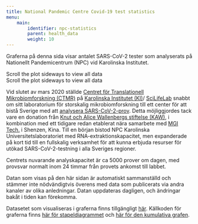 ```yaml
---
title: National Pandemic Centre Covid-19 test statistics
menu:
    main:
        identifier: npc-statistics
        parent: health_data
        weight: 10
---
```


Graferna på denna sida visar antalet SARS-CoV-2 tester som analyserats på
Nationellt Pandemicentrum (NPC) vid Karolinska Institutet.

<div class="d-md-none alert alert-info">
     Scroll the plot sideways to view all data
</div>
<div class="plot_wrapper">
     <div id="stacked-bar-chart"></div>
</div>

<div class="d-md-none alert alert-info">
     Scroll the plot sideways to view all data
</div>
<div class="plot_wrapper">
     <div id="cumulative-plot"></div>
</div>

Vid slutet av mars 2020 ställde
[Centret för Translationell Mikrobiomforskning (CTMR)](https://ki.se/en/research/news-from-the-centre-for-translational-microbiome-research-ctmr)
på [Karolinska Institutet (KI)](https://ki.se/)/
[SciLifeLab](https://www.scilifelab.se/)
snabbt om sitt laboratorium för storskalig mikrobiomforskning till ett center
för att bistå Sverige med att
[analysera SARS-CoV-2-prov](https://ki.se/mtc/ctmr-and-covid-19).
Detta möjliggjordes tack vare en donation från
[Knut och Alice Wallenbergs stiftelse (KAW)](https://kaw.wallenberg.org/),
i kombination med ett tidigare redan etablerat nära samarbete med
[MGI Tech.](https://en.mgitech.cn/) i Shenzen, Kina.
Till en början bistod NPC Karolinska Universitetslaboratoriet med
RNA-extraktionskapacitet, men expanderade på kort tid till en
fullskalig verksamhet för att kunna erbjuda resurser för utökad
SARS-CoV-2-testning i alla Sveriges regioner.

Centrets nuvarande analyskapacitet är ca 5000 prover om dagen, med provsvar
normalt inom 24 timmar från provets ankomst till labbet.

Datan som visas på den här sidan är automatiskt sammanställd och stämmer inte
nödvändigtvis överens med data som publicerats via andra kanaler
av olika anledningar. Datan uppdateras dagligen, och ändringar bakåt i
tiden kan förekomma.

Datasetet som visualiseras i graferna finns tillgängligt
[här](https://datagraphics.dckube.scilifelab.se/dataset/bbbaf64a25a1452287a8630503f07418).
Källkoden för graferna finns
[här för stapeldiagrammet](https://datagraphics.dckube.scilifelab.se/graphic/ddb1119aefce47d58d0b3a49e98b4fcc)
och [här för den kumulativa grafen](https://datagraphics.dckube.scilifelab.se/graphic/e823c75ee55849e7999da56c6c869c7a).

<script src="https://cdn.jsdelivr.net/npm/vega@5.12.1"></script>
<script src="https://cdn.jsdelivr.net/npm/vega-lite@4.12.2"></script>
<script src="https://cdn.jsdelivr.net/npm/vega-embed@6.8.0"></script>

<script src="https://datagraphics.dckube.scilifelab.se/graphic/ddb1119aefce47d58d0b3a49e98b4fcc.js?id=stacked-bar-chart"></script>

<script src="https://datagraphics.dckube.scilifelab.se/graphic/e823c75ee55849e7999da56c6c869c7a.js?id=cumulative-plot"></script>
